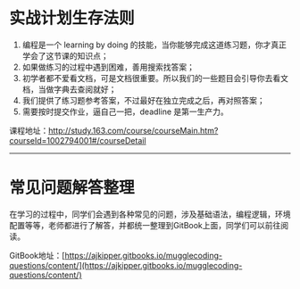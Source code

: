 # 实战计划生存法则

1. 编程是一个 learning by doing 的技能，当你能够完成这道练习题，你才真正学会了这节课的知识点；
2. 如果做练习的过程中遇到困难，善用搜索找答案；
3. 初学者都不爱看文档，可是文档很重要。所以我们的一些题目会引导你去看文档，当做字典去查阅就好；
4. 我们提供了练习题参考答案，不过最好在独立完成之后，再对照答案；
5. 需要按时提交作业，逼自己一把，deadline 是第一生产力。

课程地址：http://study.163.com/course/courseMain.htm?courseId=1002794001#/courseDetail

---
# 常见问题解答整理

在学习的过程中，同学们会遇到各种常见的问题，涉及基础语法，编程逻辑，环境配置等等，老师都进行了解答，并都统一整理到GitBook上面，同学们可以前往阅读。

GitBook地址：[https://ajkipper.gitbooks.io/mugglecoding-questions/content/](https://ajkipper.gitbooks.io/mugglecoding-questions/content/)
